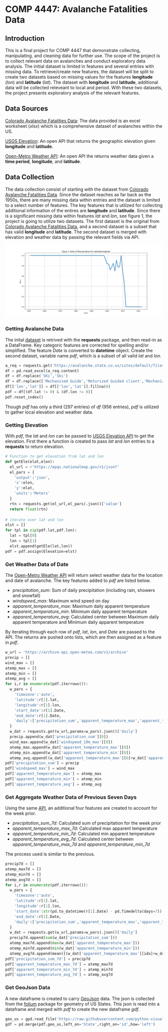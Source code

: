 # COMP 4447: Avalanche Fatalities Data

## Introduction
This is a final project for COMP 4447 that demonstrate collecting, manipulating, and cleaning data for further use. 
The scope of the project is to collect relevant data on avalanches and conduct exploratory data analysis.
The initial dataset is limited in features and several entries with missing data. 
To retrieve/create new features, the dataset will be split to create two datasets based on missing values for the features **longitude** (*lon*) and **latitude** (*lat*).
The dataset with **longitude** and **latitude**, additional data will be collected releveant to local and period. 
With these two datasets, the project presents exploratory analysis of the relevant features. 


## Data Sources

[Colorado Avalanche Fatalities Data](https://avalanche.state.co.us/sites/default/files/2022-11/Accidents_2022_PUBLIC.xlsx): The data provided is an excel worksheet (*xlsx*) which is a comprehensive dataset of avalanches within the US. 

[USGS Elevation](https://apps.nationalmap.gov/epqs/): An open API that returns the geographic elevation given **longitude** and **latitude**.

[Open-Metro Weather API](https://open-meteo.com/en/docs/): An open API the returns weather data given a **time period**, **longitude**, and **latitude**. 


## Data Collection
The data collection consist of starting with the dataset from [Colorado Avalanche Fatalities Data](https://avalanche.state.co.us/sites/default/files/2022-11/Accidents_2022_PUBLIC.xlsx). 
Since the dataset reaches as far back as the 1950s, there are many missing data within entries and the dataset is limited to a select number of features.
The key features that is utilized for collecting additional information of the entires are **longitude** and **latitude**.
Since there is a significant missing data within features *lat* and *lon*, see figure 1, the project is going to utilize two datasets.
The first dataset is the original from [Colorado Avalanche Fatalities Data](https://avalanche.state.co.us/sites/default/files/2022-11/Accidents_2022_PUBLIC.xlsx), and a second dataset is a subset that has valid **longitude** and **latitude**.
The second dataset is merged with elevation and weather data by passing the relevant fields via API. 

![Figure 1](./data/missing_lat.png)

### Getting Avalanche Data
The inital [dataset](https://avalanche.state.co.us/sites/default/files/2022-11/Accidents_2022_PUBLIC.xlsx) is retrived with the **requests** package, and then read-in as a DataFrame. 
Key categoric features are corrected for spelling and/or simplified.
The feature *Date* is converted to **datetime** object.
Create the second dataset, variable name *pdf*, which is a subset of all valid *lat* and *lon*.

```python
a_req = requests.get('https://avalanche.state.co.us/sites/default/files/2022-11/Accidents_2022_PUBLIC.xlsx')
df = pd.read_excel(a_req.content)
df = df.replace('SKi','Ski')
df = df.replace(['Mechanised Guide','Motorized Guided client','Mechanized Guide'],'Mechanized Guiding Client')
df[['lon','lat']] = df[['lon','lat']].fillna(0)
pdf = df[(df.lat != 0) & (df.lon != 0)]
pdf.reset_index()
```
Though *pdf* has only a third (297 entries) of *df* (956 entries), *pdf* is utilized to gather local elevation and weather data.  

### Getting Elevation
With *pdf*, the *lat* and *lon* can be passed to [USGS Elevation API](https://apps.nationalmap.gov/epqs/) to get the elevation. 
First there a function is created to pass *lat* and *lon* entries to a **requests** to return elevation.

```python
# Function to get elevation from lat and lon
def getEle(elat,elon):
  el_url = r'https://epqs.nationalmap.gov/v1/json?'
  el_pars = {
    'output':'json',
    'x':elon,
    'y':elat,
    'units':'Meters'
  }    
  rtn = requests.get(el_url,el_pars).json()['value']
  return float(rtn)

# iterate over lat and lon
elst = []
for tpl in zip(pdf.lat,pdf.lon):
  lat = tpl[0]
  lon = tpl[1]
  elst.append(getEle(lat,lon))
pdf = pdf.assign(Elevation=elst)
```
### Get Weather Data of Date
The [Open-Metro Weather API](https://open-meteo.com/en/docs/) will return select weather data for the location and date of avalanche. 
The key features added to *pdf* are listed below. 
- *precipitation_sum*: Sum of daily precipitation (including rain, showers and snowfall)
- *windspeed_max*: Maximum wind speed on day
- *apparent_temperature_max*: Maximum daily apparent temperature
- *apparent_temperature_min*: Minimum daily apparent temperature
- *apparent_temperature_avg*: Calculated center between Maximum daily apparent temperature and Minimum daily apparent temperature

By iterating through each row of *pdf*, *lat*, *lon*, and *Date* are passed to the API. 
The returns are pushed onto lists, which are then assigned as a feature in *pdf*.

```python
w_url = 'https://archive-api.open-meteo.com/v1/archive'
precip = []
wind_max = []
atemp_max = []
atemp_min = []
atemp_avg = []
for i,r in enumerate(pdf.iterrows()):
  w_pars = {
    'timezone':'auto',
    'latitude':r[1].lat,
    'longitude':r[1].lon,
    'start_date':r[1].Date,
    'end_date':r[1].Date,
    'daily':['precipitation_sum','apparent_temperature_max','apparent_temperature_min','windspeed_10m_max'],
  }
  w_dat = requests.get(w_url,params=w_pars).json()['daily']
  precip.append(w_dat['precipitation_sum'][0])
  wind_max.append(w_dat['windspeed_10m_max'][0])
  atemp_max.append(w_dat['apparent_temperature_max'][0])
  atemp_min.append(w_dat['apparent_temperature_min'][0])
  atemp_avg.append((w_dat['apparent_temperature_max'][0]+w_dat['apparent_temperature_min'][0])/2)
pdf['precipitation_sum'] = precip
pdf['windspeed_max'] = wind_max
pdf['apparent_temperature_max'] = atemp_max
pdf['apparent_temperature_min'] = atemp_min
pdf['apparent_temperature_avg'] = atemp_avg
```

### Get Aggregate Weather Data of Previous Seven Days
Using the same [API](https://open-meteo.com/en/docs/), an additional four features are created to account for the week prior. 
- *precipitation_sum_7d*: Calculated sum of precipitation for the week prior
- *apparent_temperature_max_7d*: Calculated max apparent temperature
- *apparent_temperature_min_7d*: Calculated min apparent temperature
- *apparent_temperature_avg_7d*: Calculated center between *apparent_temperature_max_7d* and *apparent_temperature_min_7d*

The process used is similar to the previous. 

```python 
precip7d = []
atemp_max7d = []
atemp_min7d = []
atemp_avg7d = []
for i,r in enumerate(pdf.iterrows()):
  w_pars = {
    'timezone':'auto',
    'latitude':r[1].lat,
    'longitude':r[1].lon,
    'start_date':str(pd.to_datetime(r[1].Date) - pd.Timedelta(days=7)).split()[0],
    'end_date':r[1].Date,
    'daily':['precipitation_sum','apparent_temperature_max','apparent_temperature_min'],
  }
  w_dat = requests.get(w_url,params=w_pars).json()['daily']
  precip7d.append(sum(w_dat['precipitation_sum']))
  atemp_max7d.append(max(w_dat['apparent_temperature_max']))
  atemp_min7d.append(min(w_dat['apparent_temperature_min']))
  atemp_avg7d.append(mean([(w_dat['apparent_temperature_max'][idx]+w_dat['apparent_temperature_min'][idx])/2 for idx in range(7)]))
pdf['precipitation_sum_7d'] = precip7d
pdf['apparent_temperature_max_7d'] = atemp_max7d
pdf['apparent_temperature_min_7d'] = atemp_min7d
pdf['apparent_temperature_avg_7d'] = atemp_avg7d
```

### Get GeoJson Data
A new dataframe is created to carry [GeoJson](https://geojson.org/) data. 
The json is collected from the [folium](https://github.com/python-visualization/folium) package for geometry of US States. 
This json is read into a dataframe and merged with *pdf* to create the new dataframe *gdf*. 

```python
geo_us = gpd.read_file('https://raw.githubusercontent.com/python-visualization/folium/main/tests/us-states.json')
gdf = pd.merge(pdf,geo_us,left_on='State',right_on='id',how='left')
```
